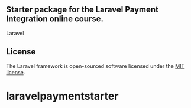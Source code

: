 ## Starter package for the Laravel Payment Integration online course.

Laravel

## License

The Laravel framework is open-sourced software licensed under the [MIT license](https://opensource.org/licenses/MIT).
# laravelpaymentstarter
